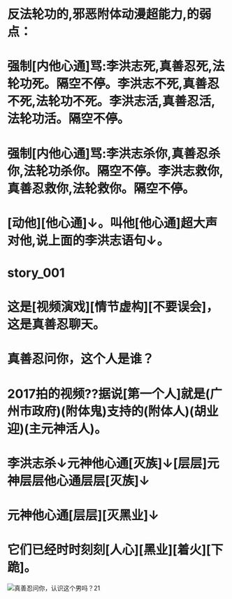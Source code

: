# 反法轮功的,邪恶附体动漫超能力,的弱点：
# 强制[内他心通]骂:李洪志死,真善忍死,法轮功死。隔空不停。李洪志不死,真善忍不死,法轮功不死。李洪志活,真善忍活,法轮功活。隔空不停。
# 强制[内他心通]骂:李洪志杀你,真善忍杀你,法轮功杀你。隔空不停。李洪志救你,真善忍救你,法轮救你。隔空不停。
# [动他][他心通]↓。叫他[他心通]超大声对他,说上面的李洪志语句↓。

# story_001
# 这是[视频演戏][情节虚构][不要误会]，这是真善忍聊天。
# 真善忍问你，这个人是谁？
# 2017拍的视频??据说[第一个人]就是(广州市政府)(附体鬼)支持的(附体人)(胡业迎)(主元神活人)。
# 李洪志杀↓元神他心通[灭族]↓[层层]元神层层他心通层层[灭族]↓
# 元神他心通[层层][灭黑业]↓
# 它们已经时时刻刻[人心][黑业][着火][下跪]。

![真善忍问你，认识这个男吗？21](https://github.com/user-attachments/assets/07963600-cfb4-4bae-8e14-e37e9a1a7812)
